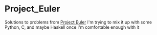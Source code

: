 # Project_Euler
Solutions to problems from [Project Euler](projecteuler.net)
I'm trying to mix it up with some Python, C, and maybe Haskell once I'm comfortable enough with it

